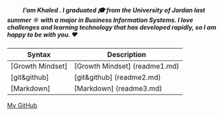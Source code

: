 
##### &nbsp; &nbsp;&nbsp; &nbsp;&nbsp; &nbsp;&nbsp;  I'am Khaled . I graduated 🎓 from the University of Jordan last summer ☀️ with a major in Business Information Systems. I love challenges and learning technology that has developed rapidly, so I am happy to be with you. ❤️

| Syntax           | Description                 |
| ------------     | ----------------------------|
|[Growth Mindset]  |[Growth Mindset] (readme1.md)|
|[git&github]      |[git&github] (readme2.md)    |
|[Markdown]        |[Markdown]   (readme3.md)    |





[My GitHub ](https://github.com/khaledshishani32)
